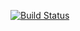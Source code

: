 [![Build Status](https://travis-ci.org/brenodouglas/QueryApi.svg?branch=master)](https://travis-ci.org/brenodouglas/QueryApi)
